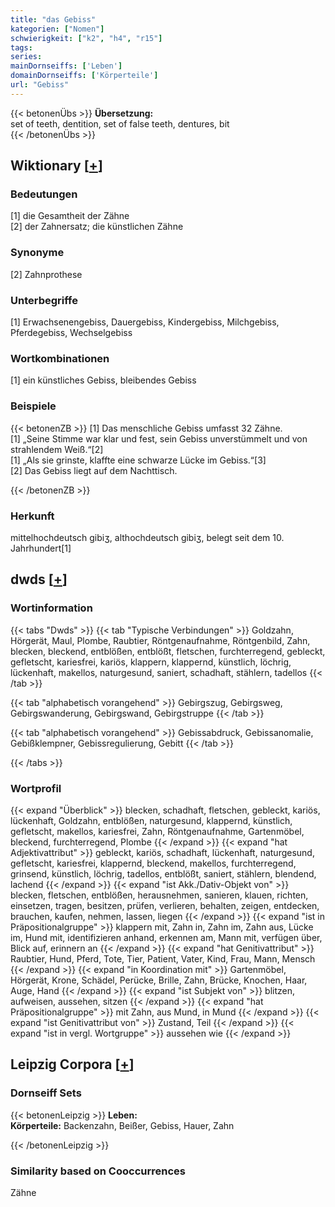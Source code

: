 ```yaml
---
title: "das Gebiss"
kategorien: ["Nomen"]
schwierigkeit: ["k2", "h4", "r15"]
tags:
series:
mainDornseiffs: ['Leben']
domainDornseiffs: ['Körperteile']
url: "Gebiss"
---
```


{{< betonenÜbs >}}
**Übersetzung:**  
set of teeth, dentition, set of false teeth, dentures, bit  
{{< /betonenÜbs >}}

## Wiktionary [[+](https://de.wiktionary.org/wiki/Gebiss)]

### Bedeutungen
[1] die Gesamtheit der Zähne  
[2] der Zahnersatz; die künstlichen Zähne  

### Synonyme
[2] Zahnprothese  

### Unterbegriffe
[1] Erwachsenengebiss, Dauergebiss, Kindergebiss, Milchgebiss, Pferdegebiss, Wechselgebiss  

### Wortkombinationen
[1] ein künstliches Gebiss, bleibendes Gebiss  

### Beispiele
{{< betonenZB >}}
[1] Das menschliche Gebiss umfasst 32 Zähne.  
[1] „Seine Stimme war klar und fest, sein Gebiss unverstümmelt und von strahlendem Weiß.“[2]  
[1] „Als sie grinste, klaffte eine schwarze Lücke im Gebiss.“[3]  
[2] Das Gebiss liegt auf dem Nachttisch.  

{{< /betonenZB >}}
### Herkunft
mittelhochdeutsch gibiʒ, althochdeutsch gibiʒ, belegt seit dem 10. Jahrhundert[1]  



## dwds [[+](https://www.dwds.de/wb/Gebiss)]

### Wortinformation
{{< tabs "Dwds" >}}
{{< tab "Typische Verbindungen" >}}
Goldzahn, Hörgerät, Maul, Plombe, Raubtier, Röntgenaufnahme, Röntgenbild, Zahn, blecken, bleckend, entblößen, entblößt, fletschen, furchterregend, gebleckt, gefletscht, kariesfrei, kariös, klappern, klappernd, künstlich, löchrig, lückenhaft, makellos, naturgesund, saniert, schadhaft, stählern, tadellos
{{< /tab >}}

{{< tab "alphabetisch vorangehend" >}}
Gebirgszug, Gebirgsweg, Gebirgswanderung, Gebirgswand, Gebirgstruppe
{{< /tab >}}

{{< tab "alphabetisch vorangehend" >}}
Gebissabdruck, Gebissanomalie, Gebißklempner, Gebissregulierung, Gebitt
{{< /tab >}}

{{< /tabs >}}

### Wortprofil
{{< expand "Überblick" >}} blecken, schadhaft, fletschen, gebleckt, kariös, lückenhaft, Goldzahn, entblößen, naturgesund, klappernd, künstlich, gefletscht, makellos, kariesfrei, Zahn, Röntgenaufnahme, Gartenmöbel, bleckend, furchterregend, Plombe {{< /expand >}}
{{< expand "hat Adjektivattribut" >}} gebleckt, kariös, schadhaft, lückenhaft, naturgesund, gefletscht, kariesfrei, klappernd, bleckend, makellos, furchterregend, grinsend, künstlich, löchrig, tadellos, entblößt, saniert, stählern, blendend, lachend {{< /expand >}}
{{< expand "ist Akk./Dativ-Objekt von" >}} blecken, fletschen, entblößen, herausnehmen, sanieren, klauen, richten, einsetzen, tragen, besitzen, prüfen, verlieren, behalten, zeigen, entdecken, brauchen, kaufen, nehmen, lassen, liegen {{< /expand >}}
{{< expand "ist in Präpositionalgruppe" >}} klappern mit, Zahn in, Zahn im, Zahn aus, Lücke im, Hund mit, identifizieren anhand, erkennen am, Mann mit, verfügen über, Blick auf, erinnern an {{< /expand >}}
{{< expand "hat Genitivattribut" >}} Raubtier, Hund, Pferd, Tote, Tier, Patient, Vater, Kind, Frau, Mann, Mensch {{< /expand >}}
{{< expand "in Koordination mit" >}} Gartenmöbel, Hörgerät, Krone, Schädel, Perücke, Brille, Zahn, Brücke, Knochen, Haar, Auge, Hand {{< /expand >}}
{{< expand "ist Subjekt von" >}} blitzen, aufweisen, aussehen, sitzen {{< /expand >}}
{{< expand "hat Präpositionalgruppe" >}} mit Zahn, aus Mund, in Mund {{< /expand >}}
{{< expand "ist Genitivattribut von" >}} Zustand, Teil {{< /expand >}}
{{< expand "ist in vergl. Wortgruppe" >}} aussehen wie {{< /expand >}}

## Leipzig Corpora [[+](https://corpora.uni-leipzig.de/en/res?word=Gebiss&corpusId=deu_newscrawl-public_2018)]

### Dornseiff Sets
{{< betonenLeipzig >}}
**Leben:**  
**Körperteile:** Backenzahn, Beißer, Gebiss, Hauer, Zahn  

{{< /betonenLeipzig >}}

### Similarity based on Cooccurrences
Zähne

